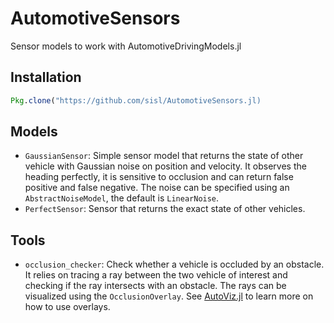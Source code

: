 # AutomotiveSensors

Sensor models to work with AutomotiveDrivingModels.jl

## Installation 

```julia
Pkg.clone("https://github.com/sisl/AutomotiveSensors.jl)
```

## Models 

- `GaussianSensor`: Simple sensor model that returns the state of other vehicle with Gaussian noise on position and velocity. 
It observes the heading perfectly, it is sensitive to occlusion and can return false positive and false negative.
The noise can be specified using an `AbstractNoiseModel`, the default is `LinearNoise`. 
- `PerfectSensor`: Sensor that returns the exact state of other vehicles. 

## Tools 

- `occlusion_checker`: Check whether a vehicle is occluded by an obstacle. 
It relies on tracing a ray between the two vehicle of interest and checking if the ray intersects with an obstacle. 
The rays can be visualized using the `OcclusionOverlay`. See [AutoViz.jl](https://github.com/sisl/AutoViz.jl) to learn more on how to use overlays. 